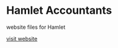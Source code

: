 # Hamlet Accountants
website files for Hamlet

[visit website][link]

[link]:https://iftakharpy.github.io/hamlet
